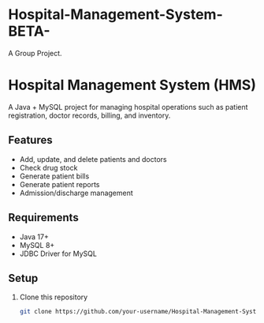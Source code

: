 # Hospital-Management-System-BETA-
A Group Project.
# Hospital Management System (HMS)

A Java + MySQL project for managing hospital operations such as patient registration, doctor records, billing, and inventory.

## Features
- Add, update, and delete patients and doctors
- Check drug stock
- Generate patient bills
- Generate patient reports
- Admission/discharge management

## Requirements
- Java 17+
- MySQL 8+
- JDBC Driver for MySQL

## Setup
1. Clone this repository
   ```bash
   git clone https://github.com/your-username/Hospital-Management-System-BETA.git
